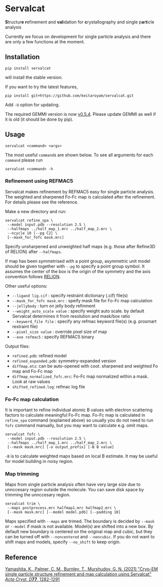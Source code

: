# Servalcat
**S**tructur**e** **r**efinement and **val**idation for **c**rystallography and single p**a**r**t**icle analysis

Currently we focus on development for single particle analysis and there are only a few functions at the moment.

## Installation

```
pip install servalcat
```
will install the stable version.

If you want to try the latest features,
```
pip install git+https://github.com/keitaroyam/servalcat.git
```
Add `-U` option for updating.

The required GEMMI version is now [v0.5.4](https://github.com/project-gemmi/gemmi/releases/tag/v0.5.4). Please update GEMMI as well if it is old (it should be done by pip).

## Usage
```
servalcat <command> <args>
```
The most useful `command`s are shown below. To see all arguments for each `command` please run
```
servalcat <command> -h
```

### Refinement using REFMAC5
Servalcat makes refinement by REFMAC5 easy for single particle analysis. The weighted and sharpened Fo-Fc map is calculated after the refinement. For details please see the reference.

Make a new directory and run:
```
servalcat refine_spa \
 --model input.pdb --resolution 2.5 \
 --halfmaps ../half_map_1.mrc ../half_map_2.mrc \
 --ncycle 10 [--pg C2] \
 [--mask_for_fofc mask.mrc]
```
Specify unsharpened and unweighted half maps (e.g. those after Refine3D of RELION) after `--halfmaps`.

If map has been symmetrised with a point group, asymmetric unit model should be given together with `--pg` to specify a point group symbol.
It assumes the center of the box is the origin of the symmetry and the axis convention follows [RELION](https://relion.readthedocs.io/en/latest/Reference/Conventions.html#symmetry).

Other useful options:
- `--ligand lig.cif` : specify restraint dictionary (.cif) file(s)
- `--mask_for_fofc mask.mrc` : speify mask file for Fo-Fc map calculation
- `--jellybody` : turn on jelly body refinment
- `--weight_auto_scale value` : specify weight auto scale. by default Servalcat determines it from resolution and mask/box ratio
- `--keyword_file file` : specify any refmac keyword file(s) (e.g. prosmart restraint file)
- `--pixel_size value` : override pixel size of map
- `--exe refmac5` : specify REFMAC5 binary

Output files:
- `refined.pdb`: refined model
- `refined_expanded.pdb`: symmetry-expanded version
- `diffmap.mtz`: can be auto-opened with coot. sharpened and weighted Fo map and Fo-Fc map
- `diffmap_normalized_fofc.mrc`: Fo-Fc map normalized within a mask. Look at raw values
- `shifted_refined.log`: refmac log file

### Fo-Fc map calculation
It is important to refine individual atomic B values with electron scattering factors to calculate meaningful Fo-Fc map.
Fo-Fc map is calculated in `refine_spa` command (explained above) so usually you do not need to run `fofc` command manually, but you may want to calculate e.g. omit maps.
```
servalcat fofc \
 --model input.pdb --resolution 2.5 \
 --halfmaps ../half_map_1.mrc ../half_map_2.mrc \
 [--mask mask.mrc] [-o output_prefix] [-B B value]
```

`-B` is to calculate weighted maps based on local B estimate. It may be useful for model building in noisy region.

### Map trimming
Maps from single particle analysis often have very large size due to unnccesary region outside the molecule. You can save disk space by trimming the unnccesary region.
```
servalcat trim \
 --maps postprocess.mrc halfmap1.mrc halfmap2.mrc \
 [--mask mask.mrc] [--model model.pdb] [--padding 10]
```
Maps specified with `--maps` are trimed. The boundary is decided by `--mask` or `--model` if mask is not available.
Model(s) are shifted into a new box.
By default new boundary is centered on the original map and cubic, but they can be turned off with `--noncentered` and `--noncubic`.
If you do not want to shift maps and models, specify `--no_shift` to keep origin.

## Reference
[Yamashita, K., Palmer, C. M., Burnley, T., Murshudov, G. N. (2021) "Cryo-EM single particle structure refinement and map calculation using Servalcat" *Acta Cryst. D***77**, 1282-1291](https://doi.org/10.1107/S2059798321009475)

